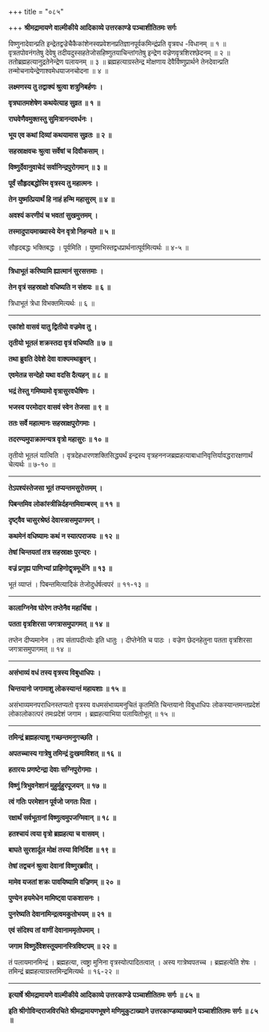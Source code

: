 +++
title = "०८५"

+++
**श्रीमद्रामायणे वाल्मीकीये आदिकाव्ये उत्तरकाण्डे पञ्चाशीतितमः सर्गः**

विष्णुनादेवान्प्रति इन्द्रेतद्वज्रेचैकैकांशेनस्वप्रवेशनप्रतिज्ञानपूर्वकमिन्द्रंप्रति वृत्रवध -विधानम् ॥ १ ॥ वृत्रतपोवनंगतेषु देवेषु तदीयदुस्सहतेजोसहिष्णुतयाचिन्तांगतेषु इन्द्रेण वज्रेणवृत्रशिरश्छेदनम् ॥ २ ॥ ततोब्रह्महत्यानुद्रतेनेन्द्रेण पलायनम् ॥ ३ ॥ ब्रह्महत्याग्रस्तेन्द्र मोक्षणाय देवैर्विष्णुप्रार्थने तेनदेवान्प्रति तन्मोचनायेन्द्रेणाश्वमेधयाजनचोदना ॥ ४ ॥

**लक्ष्मणस्य तु तद्वाक्यं श्रुत्वा शत्रुनिबर्हणः ।**

**वृत्रघातमशेषेण कथयेत्याह सुव्रत ॥ १ ॥**

**राघवेणैवमुक्तस्तु सुमित्रानन्दवर्धनः ।**

**भूय एव कथां दिव्यां कथयामास सुव्रतः ॥ २ ॥**

**सहस्राक्षवचः श्रुत्वा सर्वेषां च दिवौकसाम् ।**

**विष्णुर्देवानुवाचेदं सर्वानिन्द्रपुरोगमान् ॥ ३ ॥**

**पूर्वं सौहृदबद्धोस्मि वृत्रस्य तु महात्मनः ।**

**तेन युष्मत्प्रियार्थं हि नाहं हन्मि महासुरम् ॥ ४ ॥**

**अवश्यं करणीयं च भवतां सुखमुत्तमम् ।**

**तस्मादुपायमाख्यास्ये येन वृत्रो निहन्यते ॥ ५ ॥**

सौहृदबद्धः भक्तिबद्धः । पूर्वमिति । युष्माभिस्तद्वधप्रार्थनात्पूर्वमित्यर्थः ॥ ४-५ ॥

****

**त्रिधाभूतं करिष्यामि ह्यात्मानं सुरसत्तमाः ।**

**तेन वृत्रं सहस्राक्षो वधिष्यति न संशयः ॥ ६ ॥**

त्रिधाभूतं त्रेधा विभक्तमित्यर्थः ॥ ६ ॥

****

**एकांशो वासवं यातु द्वितीयो वज्रमेव तु ।**

**तृतीयो भूतलं शक्रस्तदा वृत्रं वधिष्यति ॥ ७ ॥**

**तथा ब्रुवति देवेशे देवा वाक्यमथाब्रुवन् ।**

**एवमेतन्न सन्देहो यथा वदसि दैत्यहन् ॥ ८ ॥**

**भद्रं तेस्तु गमिष्यामो वृत्रासुरवधैषिणः ।**

**भजस्व परमोदार वासवं स्वेन तेजसा ॥ ९ ॥**

**ततः सर्वे महात्मानः सहस्राक्षपुरोगमाः ।**

**तदरण्यमुपाक्रामन्यत्र वृत्रो महासुरः ॥ १० ॥**

तृतीयो भूतलं यात्विति । वृत्रदेहधारणशक्तिसिद्ध्यर्थं इन्द्रस्य वृत्रहननजब्रह्महत्याबाधानिवृत्तिर्यावद्धरारक्षणार्थं चेत्यर्थः ॥ ७-१० ॥

****

**तेऽपश्यंस्तेजसा भूतं तप्यन्तमसुरोत्तमम् ।**

**पिबन्तमिव लोकांस्त्रीन्निर्दहन्तमिवाम्बरम् ॥ ११ ॥**

**दृष्ट्वैव चासुरश्रेष्ठं देवास्त्रासमुपागमन् ।**

**कथमेनं वधिष्यामः कथं न स्यात्पराजयः ॥ १२ ॥**

**तेषां चिन्तयतां तत्र सहस्राक्षः पुरन्दरः ।**

**वज्रं प्रगृह्य पाणिभ्यां प्राहिणोद्वृत्रमूर्धनि ॥ १३ ॥**

भूतं व्याप्तं । पिबन्तमित्यादिकं तेजोदुर्धर्षत्वपरं ॥ ११-१३ ॥

****

**कालाग्निनेव घोरेण तप्तेनैव महार्चिषा ।**

**पतता वृत्रशिरसा जगत्रासमुपागमत् ॥ १४ ॥**

तप्तेन दीप्यमानेन । तप संतापदीत्योः इति धातुः । दीप्तेनेति च पाठः । वज्रेण छेदनहेतुना पतता वृत्रशिरसा जगत्रासमुपागमत् ॥ १४ ॥

****

**असंभाव्यं वधं तस्य वृत्रस्य विबुधाधिपः ।**

**चिन्तयानो जगामाशु लोकस्यान्तं महायशाः ॥ १५ ॥**

असंभाव्यमनपराधिनस्तप्यतो वृत्रस्य वधमसंभाव्यमनुचितं कृतमिति चिन्तयानो विबुधाधिपः लोकस्यान्तमन्तप्रदेशं लोकालोकात्परं तमःप्रदेशं जगाम । ब्रह्महत्याभिया पलायितोभूत् ॥ १५ ॥

****

**तमिन्द्रं ब्रह्महत्याशु गच्छन्तमनुगच्छति ।**

**अपतच्चास्य गात्रेषु तमिन्द्रं दुःखमाविशत् ॥ १६ ॥**

**हतारयः प्रणष्टेन्द्रा देवाः सग्निपुरोगमाः ।**

**विष्णुं त्रिभुवनेशानं मुहुर्मुहुरपूजयन् ॥ १७ ॥**

**त्वं गतिः परमेशान पूर्वजो जगतः पिता ।**

**रक्षार्थं सर्वभूतानां विष्णुत्वमुपजग्मिवान् ॥ १८ ॥**

**हतश्चायं त्वया वृत्रो ब्रह्महत्या च वासवम् ।**

**बाघते सुरशार्दूल मोक्षं तस्या विनिर्दिश ॥ १९ ॥**

**तेषां तद्वचनं श्रुत्वा देवानां विष्णुरब्रवीत् ।**

**मामेव यजतां शक्रः पावयिष्यामि वज्रिणम् ॥ २० ॥**

**पुण्येन हयमेधेन मामिष्ट्वा पाकशासनः ।**

**पुनरेष्यति देवानामिन्द्रत्वमकुतोभयम् ॥ २१ ॥**

**एवं संदिश्य तां वाणीं देवानाममृतोपमाम् ।**

**जगाम विष्णुर्देवेशस्तूयमानस्त्रिविष्टपम् ॥ २२ ॥**

तं पलायमानमिन्द्रं । ब्रह्महत्या, त्वष्ट्रा मुनिना वृत्रस्योत्पादितत्वात् । अस्य गात्रेष्वपतच्च । ब्रह्महत्येति शेषः । तमिन्द्रं ब्रह्महत्याग्रस्तमिन्द्रमित्यर्थः ॥ १६-२२ ॥

****

**इत्यार्षे श्रीमद्रामायणे वाल्मीकीये आदिकाव्ये उत्तरकाण्डे पञ्चाशीतितमः सर्गः ॥ ८५ ॥**

**इति श्रीगोविन्दराजविरचिते श्रीमद्रामायणभूषणे मणिमुकुटाख्याने उत्तरकाण्डव्याख्याने पञ्चाशीतितमः सर्गः ॥ ८५ ॥**
